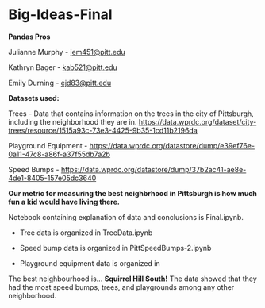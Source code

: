 # Big-Ideas-Final


**Pandas Pros**

Julianne Murphy - jem451@pitt.edu

Kathryn Bager - kab521@pitt.edu

Emily Durning - ejd83@pitt.edu

**Datasets used:**

Trees - Data that contains information on the trees in the city of Pittsburgh, including the neighborhood they are in. https://data.wprdc.org/dataset/city-trees/resource/1515a93c-73e3-4425-9b35-1cd11b2196da

Playground Equipment - https://data.wprdc.org/datastore/dump/e39ef76e-0a11-47c8-a86f-a37f55db7a2b

Speed Bumps - https://data.wprdc.org/datastore/dump/37b2ac41-ae8e-4de1-8405-157e05dc3640


**Our metric for measuring the best neighbrhood in Pittsburgh is how much fun a kid would have living there.**

Notebook containing explanation of data and conclusions is Final.ipynb. 

* Tree data is organized in TreeData.ipynb

* Speed bump data is organized in PittSpeedBumps-2.ipynb

* Playground equipment data is organized in 

The best neighbourhood is... **Squirrel Hill South!**
The data showed that they had the most speed bumps, trees, and playgrounds among any other neighborhood. 
